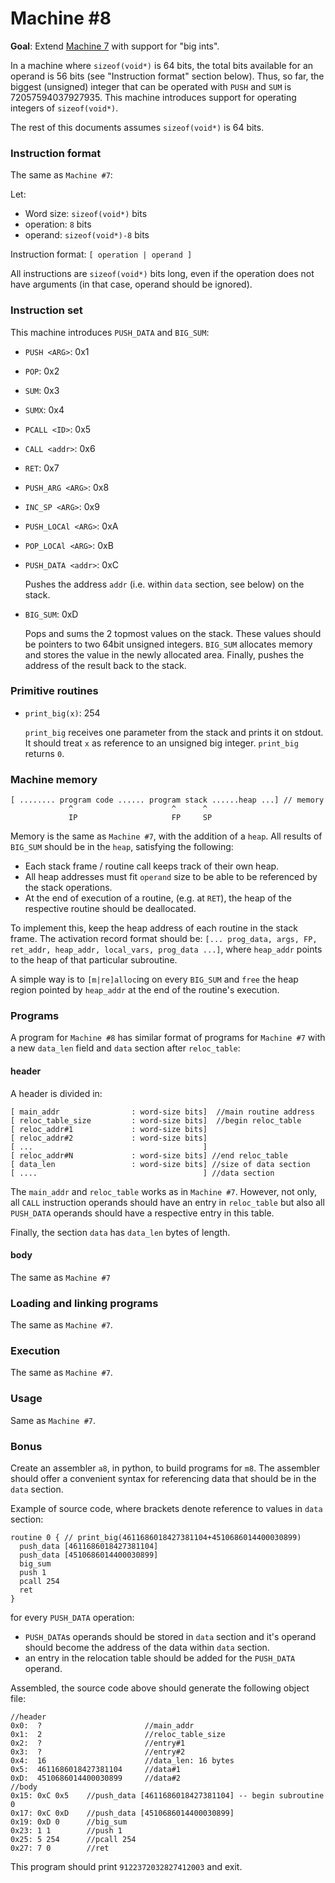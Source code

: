 # Machine #8

**Goal**: Extend [Machine 7](../ch1/exercise_07.md) with support for "big ints".

In a machine where `sizeof(void*)` is 64 bits, the total bits available for an
operand is 56 bits (see "Instruction format" section below). Thus, so far, the
biggest (unsigned) integer that can be operated with `PUSH` and `SUM` is
72057594037927935. This machine introduces support for operating integers of
`sizeof(void*)`.

The rest of this documents assumes `sizeof(void*)` is  64 bits.

### Instruction format

The same as `Machine #7`:

Let:

- Word size: `sizeof(void*)` bits
- operation: `8` bits
- operand: `sizeof(void*)-8` bits

Instruction format: `[ operation | operand ]`

All instructions are `sizeof(void*)` bits long, even if the operation does not have arguments (in that case, operand should be ignored).

 ### Instruction set

This machine introduces `PUSH_DATA` and `BIG_SUM`:


- `PUSH <ARG>`: 0x1
- `POP`:  0x2
- `SUM`:  0x3
- `SUMX`: 0x4
- `PCALL <ID>`: 0x5
- `CALL <addr>`: 0x6
- `RET`: 0x7
- `PUSH_ARG <ARG>`: 0x8
- `INC_SP <ARG>`: 0x9
- `PUSH_LOCAl <ARG>`: 0xA
- `POP_LOCAl <ARG>`: 0xB
- `PUSH_DATA <addr>`: 0xC

   Pushes the address `addr` (i.e. within `data` section, see below) on the stack.

- `BIG_SUM`: 0xD

  Pops and sums the 2 topmost values on the stack. These values should be
  pointers to two 64bit unsigned integers. `BIG_SUM` allocates memory and
  stores the value in the newly allocated area. Finally, pushes the address of
  the result back to the stack.

### Primitive routines

- `print_big(x)`: 254

  `print_big` receives one parameter from the stack and prints it on
  stdout. It should treat `x` as reference to an unsigned big
  integer. `print_big` returns `0`.


### Machine memory

```
[ ........ program code ...... program stack ......heap ...] // memory
             ^                      ^      ^
             IP                     FP     SP
```

Memory is the same as `Machine #7`, with the addition of a `heap`. All results
of `BIG_SUM` should be in the `heap`, satisfying the following:

- Each stack frame / routine call keeps track of their own heap.
- All heap addresses must fit `operand` size to be able to be referenced by
  the stack operations.
- At the end of execution of a routine, (e.g. at `RET`), the heap of the
  respective routine should be deallocated.

To implement this, keep the heap address of each routine in the stack frame.
The activation record format should be: `[... prog_data, args, FP, ret_addr,
heap_addr, local_vars, prog_data ...]`, where `heap_addr` points to the heap
of that particular subroutine.

A simple way is to `[m|re]alloc`ing on every `BIG_SUM` and `free` the heap
region pointed by `heap_addr` at the end of the routine's execution.


### Programs

A program for `Machine #8` has similar format of programs for `Machine #7`
with a new `data_len` field and `data` section after `reloc_table`:

#### header

A header is divided in:

```
[ main_addr                : word-size bits]  //main routine address
[ reloc_table_size         : word-size bits]  //begin reloc_table
[ reloc_addr#1             : word-size bits]
[ reloc_addr#2             : word-size bits]
[ ...                                      ]
[ reloc_addr#N             : word-size bits] //end reloc_table
[ data_len                 : word-size bits] //size of data section
[ ....                                     ] //data section
```

The `main_addr` and `reloc_table` works as in `Machine #7`. However, not only,
all `CALL` instruction operands should have an entry in `reloc_table` but also
all `PUSH_DATA` operands should have a respective entry in this table.

Finally, the section `data` has `data_len` bytes of length.


#### body

The same as `Machine #7`

### Loading and linking programs

The same as `Machine #7`.

### Execution

The same as `Machine #7`.

### Usage

Same as `Machine #7`.

### Bonus

Create an assembler `a8`, in python, to build programs for `m8`. The assembler
should offer a convenient syntax for referencing data that should be in the
`data` section.


Example of source code, where brackets denote reference to values in `data`
section:

```
routine 0 { // print_big(4611686018427381104+4510686014400030899)
  push_data [4611686018427381104]
  push_data [4510686014400030899]
  big_sum
  push 1
  pcall 254
  ret
}
```

for every `PUSH_DATA` operation:

- `PUSH_DATA`s operands should be stored in `data` section and it's operand
  should become the address of the data within `data` section.
- an entry in the relocation table should be added for the `PUSH_DATA` operand.

Assembled, the source code above should generate the following object file:

```
//header
0x0:  ?                       //main_addr
0x1:  2                       //reloc_table_size
0x2:  ?                       //entry#1
0x3:  ?                       //entry#2
0x4:  16                      //data_len: 16 bytes
0x5:  4611686018427381104     //data#1
0xD:  4510686014400030899     //data#2
//body
0x15: 0xC 0x5    //push_data [4611686018427381104] -- begin subroutine 0
0x17: 0xC 0xD    //push_data [4510686014400030899]
0x19: 0xD 0      //big_sum
0x23: 1 1        //push 1
0x25: 5 254      //pcall 254
0x27: 7 0        //ret
```

This program should print `9122372032827412003` and exit.
